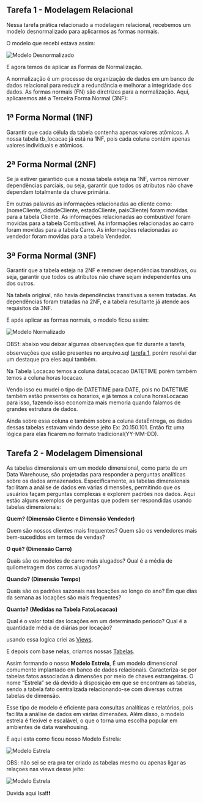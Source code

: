 ## Tarefa 1 - Modelagem Relacional 

Nessa tarefa prática relacionado a modelagem relacional, recebemos um modelo desnormalizado para aplicarmos as formas normais.

O modelo que recebi estava assim:

![Modelo Desnormalizado](https://github.com/CarlosRyan07/Programa-Bolsas-CompassUOL/blob/main/Sprint_9/Modelagem_de_Dados/Evidencias/Modelo_Desnormalizado.png)


E agora temos de aplicar as Formas de Normalização. 

A normalização é um processo de organização de dados em um banco de dados relacional para reduzir a redundância e melhorar a integridade dos dados. As formas normais (FN) são diretrizes para a normalização. Aqui, aplicaremos até a Terceira Forma Normal (3NF):

## 1ª Forma Normal (1NF)

Garantir que cada célula da tabela contenha apenas valores atômicos. A nossa tabela tb_locacao já está na 1NF, pois cada coluna contém apenas valores individuais e atômicos.

## 2ª Forma Normal (2NF)

Se ja estiver garantido que a nossa tabela esteja na 1NF, vamos remover dependências parciais, ou seja, garantir que todos os atributos não chave dependam totalmente da chave primária.

Em outras palavras as informações relacionadas ao cliente como:
(nomeCliente, cidadeCliente, estadoCliente, paisCliente) foram movidas para a tabela Cliente.
As informações relacionadas ao combustivel foram movidas para a tabela Combustivel.
As informações relacionadas ao carro foram movidas para a tabela Carro.
As informações relacionadas ao vendedor foram movidas para a tabela Vendedor.

## 3ª Forma Normal (3NF)

Garantir que a tabela esteja na 2NF e remover dependências transitivas, ou seja, garantir que todos os atributos não chave sejam independentes uns dos outros.

Na tabela original, não havia dependências transitivas a serem tratadas. As dependências foram tratadas na 2NF, e a tabela resultante já atende aos requisitos da 3NF.

E após aplicar as formas normais, o modelo ficou assim:

![Modelo Normalizado](https://github.com/CarlosRyan07/Programa-Bolsas-CompassUOL/blob/main/Sprint_9/Modelagem_de_Dados/Evidencias/Modelo_Nomalizado.png)


OBS❗: abaixo vou deixar algumas observações que fiz durante a tarefa, observações que estão presentes no  arquivo.sql [tarefa 1](https://github.com/CarlosRyan07/Programa-Bolsas-CompassUOL/blob/7bc5fa531341815df516ef3c245334d68de92937/Sprint_9/Modelagem_de_Dados/tarefa1_Modelo_Relacional.sqlite), porém resolvi dar um destaque pra eles aqui também.

Na Tabela Locacao temos a coluna dataLocacao DATETIME porém também temos a coluna horas locacao. 

Vendo isso eu mudei o tipo de DATETIME para DATE, pois no DATETIME também estão presentes os horarios, e já temos a coluna horasLocacao para isso, fazendo isso economiza mais memoria quando falamos de grandes estrutura de dados.

Ainda sobre essa coluna e também sobre a coluna dataEntrega,
os dados dessas tabelas estavam vindo desse jeito Ex: 20.150.101.
Então fiz uma lógica para elas ficarem no formato tradicional(YY-MM-DD).


## Tarefa 2 - Modelagem Dimensional 


As tabelas dimensionais em um modelo dimensional, como parte de um Data Warehouse, são projetadas para responder a perguntas analíticas sobre os dados armazenados. Especificamente, as tabelas dimensionais facilitam a análise de dados em várias dimensões, permitindo que os usuários façam perguntas complexas e explorem padrões nos dados. Aqui estão alguns exemplos de perguntas que podem ser respondidas usando tabelas dimensionais:

**Quem? (Dimensão Cliente e Dimensão Vendedor)**

Quem são nossos clientes mais frequentes?
Quem são os vendedores mais bem-sucedidos em termos de vendas?

**O quê? (Dimensão Carro)**

Quais são os modelos de carro mais alugados?
Qual é a média de quilometragem dos carros alugados?

**Quando? (Dimensão Tempo)**

Quais são os padrões sazonais nas locações ao longo do ano?
Em que dias da semana as locações são mais frequentes?

**Quanto? (Medidas na Tabela FatoLocacao)**

Qual é o valor total das locações em um determinado período?
Qual é a quantidade média de diárias por locação?

usando essa logica criei as [Views](https://github.com/CarlosRyan07/Programa-Bolsas-CompassUOL/blob/main/Sprint_9/Modelagem_de_Dados/tarefa2_ModeloDimensional_Views.sqlite).

E depois com base nelas, criamos nossas [Tabelas](https://github.com/CarlosRyan07/Programa-Bolsas-CompassUOL/blob/main/Sprint_9/Modelagem_de_Dados/tarefa2_ModeloDimensional_Tables.sqlite). 

Assim formando o nosso **Modelo Estrela**, É um modelo dimensional comumente implantado em banco de dados relacionais. Caracteriza-se por tabelas fatos associadas à dimensões por meio de chaves estrangeiras.
O nome “Estrela” se dá devido à disposição em que se encontram as tabelas, sendo a tabela fato centralizada relacionando-se com diversas outras tabelas de dimensão. 

Esse tipo de modelo é eficiente para consultas analíticas e relatórios, pois facilita a análise de dados em várias dimensões. Além disso, o modelo estrela é flexível e escalável, o que o torna uma escolha popular em ambientes de data warehousing.

E aqui esta como ficou nosso Modelo Estrela:

![Modelo Estrela](https://github.com/CarlosRyan07/Programa-Bolsas-CompassUOL/blob/main/Sprint_9/Modelagem_de_Dados/Evidencias/Modelo_Dimensional_Estrela.png)

OBS: não sei se era pra ter criado as tabelas mesmo ou apenas ligar as relaçoes nas views desse jeito:

![Modelo Estrela](https://github.com/CarlosRyan07/Programa-Bolsas-CompassUOL/blob/main/Sprint_9/Modelagem_de_Dados/Evidencias/View_estrela.png)

Duvida aqui Isa❗❗❗

